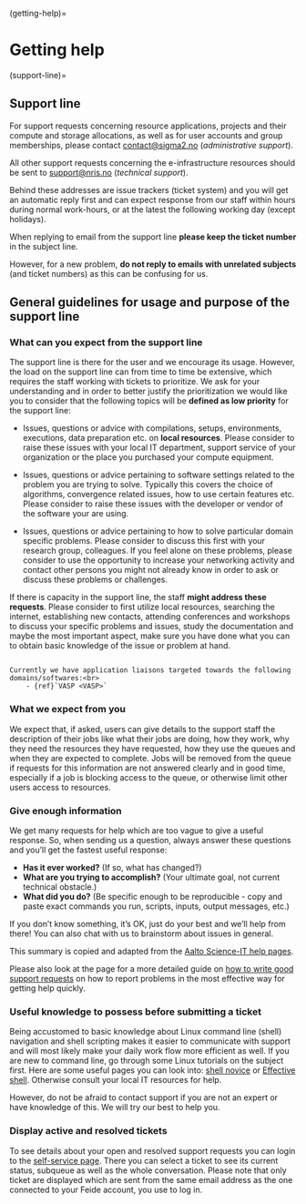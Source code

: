 (getting-help)=

# Getting help


(support-line)=

## Support line

For support requests concerning resource applications, projects and
their compute and storage allocations, as well as for user accounts and
group memberships, please contact
[contact@sigma2.no](mailto:contact@sigma2.no) (*administrative support*).

All other support requests concerning the e-infrastructure resources should be sent to
[support@nris.no](mailto:support@nris.no) (*technical support*).

Behind these addresses are issue trackers (ticket system) and you will get an
automatic reply first and can expect response from our staff within hours
during normal work-hours, or at the latest the following working day (except
holidays).

When replying to email from the support line **please keep the ticket number** in
the subject line.

However, for a new problem, **do not reply to emails with unrelated subjects** (and
ticket numbers) as this can be confusing for us.

## General guidelines for usage and purpose of the support line

### What can you expect from the support line

The support line is there for the user and we encourage its usage. However, the load on the support line can
from time to time be extensive, which requires the staff working with tickets to prioritize. We ask for your understanding 
and in order to better justify the prioritization we would like you to consider that the following topics will be **defined as 
low priority** for the support line:

- Issues, questions or advice with compilations, setups, environments, executions, data preparation etc. on **local resources**.
  Please consider to raise these issues with your local IT department, support service of your organization or the place you purchased your compute equipment.

- Issues, questions or advice pertaining to software settings related to the problem you are trying to solve. Typically this 
  covers the choice of algorithms, convergence related issues, how to use certain features etc. Please consider
  to raise these issues with the developer or vendor of the software your are using.

- Issues, questions or advice pertaining to how to solve particular domain specific problems. Please consider to discuss this first with
  your research group, colleagues. If you feel alone on these problems, please consider to use the opportunity to 
  increase your networking activity and contact other persons you might not already know in order to ask or discuss these
  problems or challenges.
  
If there is capacity in the support line, the staff **might address these requests**. Please consider to first utilize local resources, 
searching the internet, establishing new contacts, attending conferences and workshops to discuss your specific problems and issues,
study the documentation and maybe the most important aspect, make sure you have done what you can to obtain basic knowledge of the
issue or problem at hand.

```{note} There are exceptions to the definitions above. We have a few application liaisons targeted towards assisting users in a few domains/softwares. For these particular domains/softwares, tickets are forwarded to the respective liaisons. Please consult the documentation pages related to the domains/softwares in order to understand what we can do for you. We highly encourage fields or groups to contribute with application liaisons in order to improve response time, usability and adoption of certain software or techniques. If so, or if you have any questions related to this, please contact us at [support@nris.no](mailto:support@nris.no). 

Currently we have application liaisons targeted towards the following domains/softwares:<br>
	- {ref}`VASP <VASP>`
```

### What we expect from you

We expect that, if asked, users can give details to the support staff the description of their jobs like what their jobs are doing, how they work, why they need the resources they have requested, how they use the queues and when they are expected to complete. Jobs will be removed from the queue if requests for this information are not answered clearly and in good time, especially if a job is blocking access to the queue, or otherwise limit other users access to resources.


### Give enough information

We get many requests for help which are too vague to give a useful response.
So, when sending us a question, always answer these questions and you’ll get
the fastest useful response:

- **Has it ever worked?** (If so, what has changed?)
- **What are you trying to accomplish?** (Your ultimate goal, not current technical obstacle.)
- **What did you do?** (Be specific enough to be reproducible - copy and paste exact commands you run, scripts, inputs, output messages, etc.)

If you don’t know something, it’s OK, just do your best and we’ll help from
there! You can also chat with us to brainstorm about issues in general.

This summary is copied and adapted from the [Aalto Science-IT help pages](https://scicomp.aalto.fi/triton/help/#give-enough-information).

Please also look at the page for a more detailed guide on [how to write good support
requests](how_to_write_good_support_requests.md) on how to report problems in
the most effective way for getting help quickly.

### Useful knowledge to possess before submitting a ticket

Being accustomed to basic knowledge about Linux command line (shell) navigation and shell scripting makes
it easier to communicate with support and will most likely make your daily work flow more efficient as well.
If you are new to command line, go through some Linux tutorials on the subject first. 
Here are some useful pages you can look into: [shell novice](https://swcarpentry.github.io/shell-novice/) or [Effective shell](https://effective-shell.com). Otherwise consult your local IT resources for help.

However, do not be afraid to contact support if you are not an expert or have knowledge of this. We will
try our best to help you.

### Display active and resolved tickets

To see details about your open and resolved support requests you can login to the
[self-service page](https://rt.uninett.no/SelfService).
There you can select a ticket to see its current status, subqueue as well as the
whole conversation.
Please note that only ticket are displayed which are sent from the same email address as the one connected to your Feide account, you use to log in.

